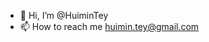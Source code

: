 - 👋 Hi, I’m @HuiminTey
- 📫 How to reach me huimin.tey@gmail.com

<!---
HuiminTey/HuiminTey is a ✨ special ✨ repository because its `README.md` (this file) appears on your GitHub profile.
You can click the Preview link to take a look at your changes.
--->

